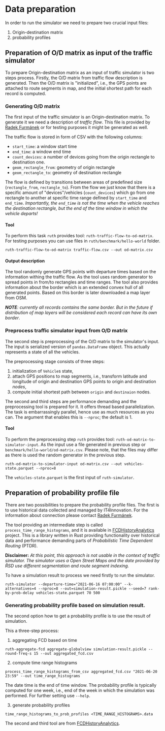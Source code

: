 # Data preparation

In order to run the simulator we need to prepare two crucial input files:

1. Origin-destination matrix
2. probability profiles

## Preparation of O/D matrix as input of the traffic simulator

To prepare Origin-destination matrix as an input of traffic simulator is two steps process. Firstly, the O/D matrix from traffic flow description is generated. Then the O/D matrix is "initialized", i.e., the GPS points are attached to route segments in map, and the initial shortest path for each record is computed.

### Generating O/D matrix
The first input of the traffic simulator is an Origin-destination matrix. To generate it we need a description of _traffic flow_. This file is provided by [Radek Furmánek](<mailto:radek.furmanek@vsb.cz>) or for testing purposes it might be generated as well.

The traffic flow is stored in form of CSV with the following columns:
  - `start_time`: a window start time
  - `end_time`: a window end time
  - `count_devices`: a number of devices going from the origin rectangle to destination one.
  - `geom_rectangle_from`: geometry of origin rectangle
  - `geom_rectangle_to`: geometry of destination rectangle

The flow is defined by transitions between areas of predefined size (`rectangle_from`, `rectangle_to`). From the flow we just know that there is a specific amount of "devices"/vehicles (`count_devices`) which go from one rectangle to another at specific time range defined by `start_time` and `end_time`. _Importantly, the `end_time` is not the time  when the vehicle reaches the destination rectangle, but the end of the time window in which the vehicle departs!_

#### Tool
To perform this task `ruth` provides tool: `ruth-traffic-flow-to-od-matrix`. For testing purposes you can use files in `ruth/benchmark/hello-world` folder.

```shell
ruth-traffic-flow-to-od-matrix traffic-flow.csv --out od-matrix.csv
```

#### Output description

The tool randomly generate GPS points with departure times based on the information withing the traffic flow. As the tool uses random generator to spread points in from/to rectangles and time ranges. The tool also provides information about the border which is an extended convex hull of all generated points. Based on this border is later downloaded a map layer from OSM.

_**NOTE**: currently all records contains the same border. But in the future if distribution of map layers will be considered each record can have its own border_.

### Preprocess traffic simulator input from O/D matrix

The second step is preprocessing of the O/D matrix to the simulator's input. The input is serialized version of `pandas.DataFrame` object. This actually represents a state of all the vehicles. 

The preprocessing stage consists of three steps:

1. initialization of `Vehicle`s state,
2. attach GPS positions to map segments, i.e., transform latitude and longitude of origin and destination GPS points to origin and destination _nodes_,
3. compute initial shortest path between `origin` and `destinaion` nodes.

The second and third steps are performance demanding and the preprocessing tool is prepared for it. It offers thread based parallelization. The task is embarrassingly parallel, hence use as much resources as you can. The argument that enables this is `--nproc`; the default is 1.

#### Tool

To perform the preprocessing step `ruth` provides tool: `ruth-od-matrix-to-simulator-input`. As the input use a file generated in previous step or `benchmark/hello-world/od-matrix.csv`. Please note, that the files may differ as there is used the random generator in the previous step.

```shell
ruth-od-matrix-to-simulator-input od-matrix.csv --out vehicles-state.parquet --nproc=8
```

The `vehicles-state.parquet` is the first input of `ruth-simulator`.

## Preparation of probability profile file

There are two possibilities to prepare the probability profile files. The first is to use historical data collected and managed by IT4Innovation. For the information about connection please contact [Radek Furmánek](<mailto:radek.furmanek@vsb.cz>).

The tool providing an intermediate step is called `process_time_range_histograms`, and it is available in [FCDHistoryAnalytics](https://code.it4i.cz/everest/fcdhistoryanalytics) project. This is a library written in Rust providing functionality over historical data and performance demanding parts of _Probabilistic Time Dependent Routing_ (PTDR).

**Disclaimer:** _At this point, this approach is not usable in the context of traffic simulator. The simulator uses a Open Street Maps and the date provided by ŘSD use different segmentation and route segment indexing._

To have a simulation result to process we need firstly to run the simulator.
```shell
ruth-simulator --departure-time="2021-06-16 07:00:00" --k-alternatives=4 --nproc=8 --out=simulation-result.pickle --seed=7 rank-by-prob-delay vehicles-state.parquet 70 500
```

### Generating probability profile based on simulation result.

The second option how to get a probability profile is to use the result of simulation.

This a three-step process:

1. aggregating FCD based on time
```shell
ruth-aggregate-fcd aggregate-globalview simulation-result.pickle --round-freq-s 15 --out aggregated_fcd.csv
```

2. compute time range histograms
```shell
process_time_range_histograms_from_csv aggregated_fcd.csv "2021-06-20 23:59" --out time_range_histograms
```
The date time is the end of time window. The probability profile is typically computed for one week, i.e., end of the week in which the simulation was performed. For further setting use `--help`.

3. generate probability profiles
```shell
time_range_histograms_to_prob_profiles <TIME_RANGE_HISTOGRAMS>.data
```

The second and third tool are from [FCDHistoryAnalytics](https://code.it4i.cz/everest/fcdhistoryanalytics).



